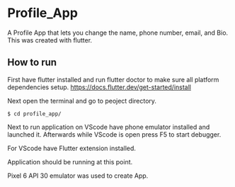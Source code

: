# Profile_App
A Profile App that lets you change the name, phone number, email, and Bio. This was created with flutter.

## How to run

First have flutter installed and run flutter doctor to make sure all platform dependencies setup. https://docs.flutter.dev/get-started/install

Next open the terminal and go to peoject directory.

```
$ cd profile_app/
```

Next to run application on VScode have phone emulator installed and launched it. Afterwards while VScode is open press F5 to start debugger.

For VScode have Flutter extension installed.

Application should be running at this point. 

Pixel 6 API 30 emulator was used to create App.
